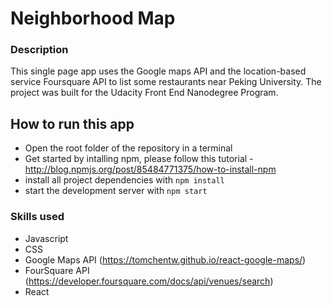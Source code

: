# Neighborhood Map

### Description
This single page app uses the Google maps API and the location-based service Foursquare API to list some restaurants near Peking University. The project was built for the Udacity Front End Nanodegree Program. 

## How to run this app

* Open the root folder of the repository in a terminal
* Get started by intalling npm, please follow this tutorial - http://blog.npmjs.org/post/85484771375/how-to-install-npm
* install all project dependencies with `npm install`
* start the development server with `npm start`

### Skills used
- Javascript
- CSS
- Google Maps API (https://tomchentw.github.io/react-google-maps/)
- FourSquare API (https://developer.foursquare.com/docs/api/venues/search)
- React

